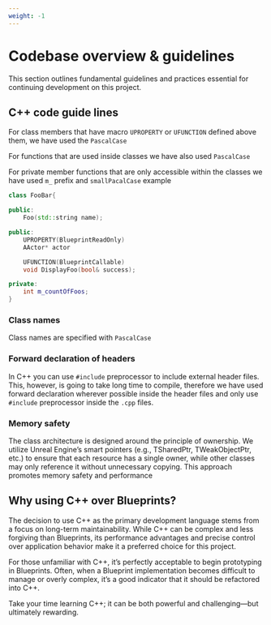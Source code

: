 ```yaml
---
weight: -1
---
```


# Codebase overview & guidelines

This section outlines fundamental guidelines and practices essential for continuing development on this project.

## C++ code guide lines 

For class members that have macro `UPROPERTY` or `UFUNCTION` defined above them, we have used the `PascalCase`

For functions that are used inside classes we have also used `PascalCase`

For private member functions that are only accessible within the classes we have used `m_` prefix and `smallPacalCase` example

```c++
class FooBar{

public:
    Foo(std::string name);

public:
    UPROPERTY(BlueprintReadOnly)
    AActor* actor

    UFUNCTION(BlueprintCallable)
    void DisplayFoo(bool& success);

private:
    int m_countOfFoos;
}

```

### Class names

Class names are specified with `PascalCase`

### Forward declaration of headers 

In C++ you can use `#include` preprocessor to include external header files. This, however, is going to take long time to compile, therefore we have used forward declaration wherever possible inside the header files and only use `#include` preprocessor inside the `.cpp` files. 

### Memory safety

The class architecture is designed around the principle of ownership. We utilize Unreal Engine’s smart pointers (e.g., TSharedPtr, TWeakObjectPtr, etc.) to ensure that each resource has a single owner, while other classes may only reference it without unnecessary copying. This approach promotes memory safety and performance

## Why using C++ over Blueprints?

The decision to use C++ as the primary development language stems from a focus on long-term maintainability. While C++ can be complex and less forgiving than Blueprints, its performance advantages and precise control over application behavior make it a preferred choice for this project.

For those unfamiliar with C++, it’s perfectly acceptable to begin prototyping in Blueprints. Often, when a Blueprint implementation becomes difficult to manage or overly complex, it’s a good indicator that it should be refactored into C++.

Take your time learning C++; it can be both powerful and challenging—but ultimately rewarding.
